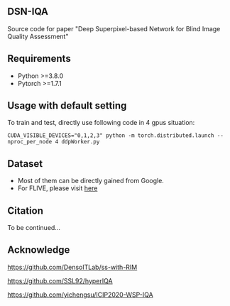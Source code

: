 ## DSN-IQA
Source code for paper "Deep Superpixel-based Network for Blind Image Quality Assessment"
## Requirements
* Python >=3.8.0
* Pytorch >=1.7.1
## Usage with default setting
To train and test, directly use following code in 4 gpus situation:

`CUDA_VISIBLE_DEVICES="0,1,2,3" python -m torch.distributed.launch --nproc_per_node 4 ddpWorker.py`
## Dataset
* Most of them can be directly gained from Google.
* For FLIVE, please visit [here](https://baidut.github.io/PaQ-2-PiQ/)
## Citation
To be continued...
## Acknowledge
https://github.com/DensoITLab/ss-with-RIM

https://github.com/SSL92/hyperIQA

https://github.com/yichengsu/ICIP2020-WSP-IQA

